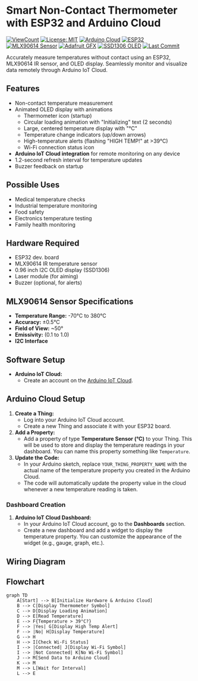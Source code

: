 # Smart Non-Contact Thermometer with ESP32 and Arduino Cloud

[![ViewCount](https://views.whatilearened.today/views/github/YOUR_USERNAME/YOUR_REPO_NAME.svg)](#)
[![License: MIT](https://img.shields.io/badge/License-MIT-yellow.svg)](#license)
[![Arduino Cloud](https://img.shields.io/badge/Arduino-Cloud-blue.svg)](#arduino-cloud-setup)
[![ESP32](https://img.shields.io/badge/ESP32-PlatformIO-blue.svg)](#hardware-required)
[![MLX90614 Sensor](https://img.shields.io/badge/MLX90614-Sensor-green.svg)](#hardware-required)
[![Adafruit GFX](https://img.shields.io/badge/Adafruit-GFX-orange.svg)](#software-setup)
[![SSD1306 OLED](https://img.shields.io/badge/SSD1306-OLED-yellow.svg)](#hardware-required)
[![Last Commit](https://img.shields.io/github/last-commit/pxvn/SmartThermometer-ESP32-ArduinoCloud)](#)

Accurately measure temperatures without contact using an ESP32, MLX90614 IR sensor, and OLED display. Seamlessly monitor and visualize data remotely through Arduino IoT Cloud.

## Features

-   Non-contact temperature measurement
-   Animated OLED display with animations
    *   Thermometer icon (startup)
    *   Circular loading animation with "Initializing" text (2 seconds)
    *   Large, centered temperature display with "°C"
    *   Temperature change indicators (up/down arrows)
    *   High-temperature alerts (flashing "HIGH TEMP!" at >39°C)
    *   Wi-Fi connection status icon
-   **Arduino IoT Cloud integration** for remote monitoring on any device
-   1.2-second refresh interval for temperature updates
-   Buzzer feedback on startup

   ## Possible Uses

-   Medical temperature checks
-   Industrial temperature monitoring
-   Food safety
-   Electronics temperature testing
-   Family health monitoring

## Hardware Required

-   ESP32 dev. board
-   MLX90614 IR temperature sensor
-   0.96 inch I2C OLED display (SSD1306)
-   Laser module (for aiming)
-   Buzzer (optional, for alerts)

## MLX90614 Sensor Specifications

-   **Temperature Range:** -70°C to 380°C
-   **Accuracy:**  ±0.5°C 
-   **Field of View:** ~50°
-   **Emissivity:**  (0.1 to 1.0)
-   **I2C Interface**

## Software Setup

-  **Arduino IoT Cloud:** 
    *   Create an account on the [Arduino IoT Cloud](https://create.arduino.cc/iot/home).

## Arduino Cloud Setup

1.  **Create a Thing:**
    *   Log into your Arduino IoT Cloud account.
    *   Create a new Thing and associate it with your ESP32 board.
2.  **Add a Property:**
    *   Add a property of type **Temperature Sensor (°C)** to your Thing. This will be used to store and display the temperature readings in your dashboard. You can name 
        this property something like `Temperature`.
3.  **Update the Code:**
    *   In your Arduino sketch, replace `YOUR_THING_PROPERTY_NAME` with the actual name of the temperature property you created in the Arduino Cloud.
    *   The code will automatically update the property value in the cloud whenever a new temperature reading is taken.

### Dashboard Creation

1.  **Arduino IoT Cloud Dashboard:**
    *   In your Arduino IoT Cloud account, go to the **Dashboards** section.
    *   Create a new dashboard and add a widget to display the temperature property. You can customize the appearance of the widget (e.g., gauge, graph, etc.).

## Wiring Diagram


## Flowchart

```mermaid
graph TD
    A[Start] --> B[Initialize Hardware & Arduino Cloud]
    B --> C[Display Thermometer Symbol]
    C --> D[Display Loading Animation]
    D --> E[Read Temperature]
    E --> F{Temperature > 39°C?}
    F --> |Yes| G[Display High Temp Alert]
    F --> |No| H[Display Temperature]
    G --> H
    H --> I[Check Wi-Fi Status]
    I --> |Connected| J[Display Wi-Fi Symbol]
    I --> |Not Connected| K[No Wi-Fi Symbol]
    J --> M[Send Data to Arduino Cloud]
    K --> M
    M --> L[Wait for Interval]
    L --> E
